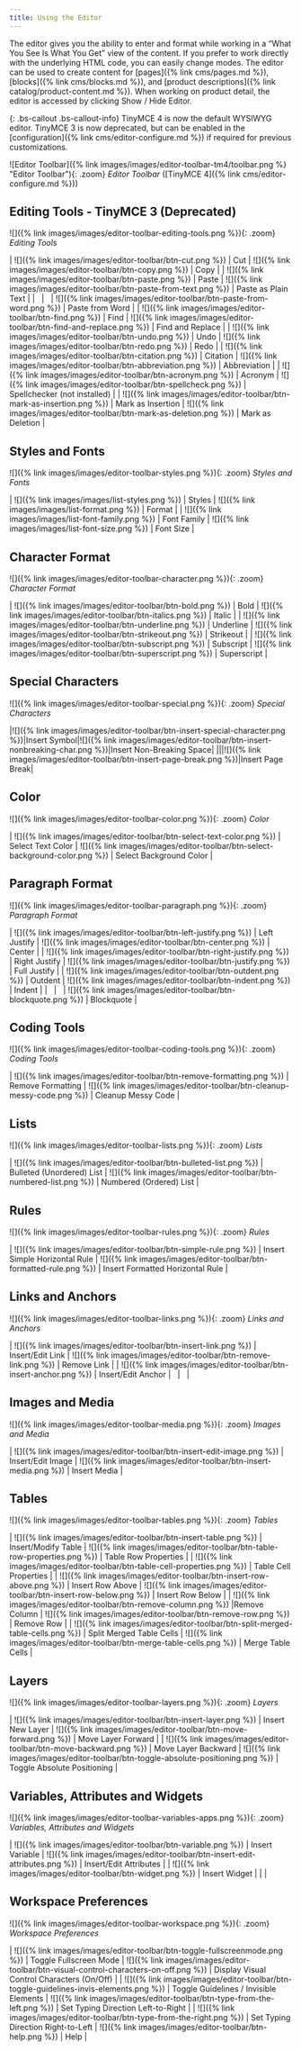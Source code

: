 ```yaml
---
title: Using the Editor
---
```



The editor gives you the ability to enter and format while working in a “What You See Is What You Get” view of the content. If you prefer to work directly with the underlying HTML code, you can easily change modes. The editor can be used to create content for [pages]({% link cms/pages.md %}), [blocks]({% link cms/blocks.md %}), and [product descriptions]({% link catalog/product-content.md %}). When working on product detail, the editor is accessed by clicking <span class="btn">Show / Hide Editor</span>.

{: .bs-callout .bs-callout-info}
TinyMCE 4 is now the default WYSIWYG editor. TinyMCE 3 is now deprecated, but can be enabled in the [configuration]({% link cms/editor-configure.md %}) if required for previous customizations.

<!--{% if "Default.EE-B2B" contains site.edition %}-->
![Editor Toolbar]({% link images/images/editor-toolbar-tm4/toolbar.png %} "Editor Toolbar"){: .zoom}
_Editor Toolbar_ ([TinyMCE 4]({% link cms/editor-configure.md %}))

<!--{% endif %}-->
## Editing Tools - TinyMCE 3 (Deprecated)

![]({% link images/images/editor-toolbar-editing-tools.png %}){: .zoom}
_Editing Tools_

| ![]({% link images/images/editor-toolbar/btn-cut.png %}) | Cut | ![]({% link images/images/editor-toolbar/btn-copy.png %}) | Copy |
| ![]({% link images/images/editor-toolbar/btn-paste.png %}) | Paste | ![]({% link images/images/editor-toolbar/btn-paste-from-text.png %}) | Paste as Plain Text |
|   |   | ![]({% link images/images/editor-toolbar/btn-paste-from-word.png %}) | Paste from Word |
| ![]({% link images/images/editor-toolbar/btn-find.png %}) | Find | ![]({% link images/images/editor-toolbar/btn-find-and-replace.png %}) | Find and Replace |
| ![]({% link images/images/editor-toolbar/btn-undo.png %}) | Undo | ![]({% link images/images/editor-toolbar/btn-redo.png %}) | Redo |
| ![]({% link images/images/editor-toolbar/btn-citation.png %}) | Citation | ![]({% link images/images/editor-toolbar/btn-abbreviation.png %}) | Abbreviation |
| ![]({% link images/images/editor-toolbar/btn-acronym.png %}) | Acronym | ![]({% link images/images/editor-toolbar/btn-spellcheck.png %}) | Spellchecker (not installed) |
| ![]({% link images/images/editor-toolbar/btn-mark-as-insertion.png %}) | Mark as Insertion | ![]({% link images/images/editor-toolbar/btn-mark-as-deletion.png %}) | Mark as Deletion |

## Styles and Fonts

![]({% link images/images/editor-toolbar-styles.png %}){: .zoom}
_Styles and Fonts_

| ![]({% link images/images/list-styles.png %}) | Styles | ![]({% link images/images/list-format.png %}) | Format |
| ![]({% link images/images/list-font-family.png %}) | Font Family | ![]({% link images/images/list-font-size.png %}) | Font Size |

## Character Format

![]({% link images/images/editor-toolbar-character.png %}){: .zoom}
_Character Format_

| ![]({% link images/images/editor-toolbar/btn-bold.png %}) | Bold | ![]({% link images/images/editor-toolbar/btn-italics.png %}) | Italic |
| ![]({% link images/images/editor-toolbar/btn-underline.png %}) | Underline | ![]({% link images/images/editor-toolbar/btn-strikeout.png %}) | Strikeout |
| ![]({% link images/images/editor-toolbar/btn-subscript.png %}) | Subscript | ![]({% link images/images/editor-toolbar/btn-superscript.png %}) | Superscript |

## Special Characters

![]({% link images/images/editor-toolbar-special.png %}){: .zoom}
_Special Characters_

|![]({% link images/images/editor-toolbar/btn-insert-special-character.png %})|Insert Symbol|![]({% link images/images/editor-toolbar/btn-insert-nonbreaking-char.png %})|Insert Non-Breaking Space|
|||![]({% link images/images/editor-toolbar/btn-insert-page-break.png %})|Insert Page Break|

## Color

![]({% link images/images/editor-toolbar-color.png %}){: .zoom}
_Color_

| ![]({% link images/images/editor-toolbar/btn-select-text-color.png %}) | Select Text Color | ![]({% link images/images/editor-toolbar/btn-select-background-color.png %}) | Select Background Color |

## Paragraph Format

![]({% link images/images/editor-toolbar-paragraph.png %}){: .zoom}
_Paragraph Format_

| ![]({% link images/images/editor-toolbar/btn-left-justify.png %}) | Left Justify | ![]({% link images/images/editor-toolbar/btn-center.png %}) | Center |
| ![]({% link images/images/editor-toolbar/btn-right-justify.png %}) | Right Justify | ![]({% link images/images/editor-toolbar/btn-justify.png %}) | Full Justify |
| ![]({% link images/images/editor-toolbar/btn-outdent.png %}) | Outdent | ![]({% link images/images/editor-toolbar/btn-indent.png %}) | Indent |
|   |   | ![]({% link images/images/editor-toolbar/btn-blockquote.png %}) | Blockquote |

## Coding Tools

![]({% link images/images/editor-toolbar-coding-tools.png %}){: .zoom}
_Coding Tools_

| ![]({% link images/images/editor-toolbar/btn-remove-formatting.png %}) | Remove Formatting | ![]({% link images/images/editor-toolbar/btn-cleanup-messy-code.png %}) | Cleanup Messy Code |

## Lists

![]({% link images/images/editor-toolbar-lists.png %}){: .zoom}
_Lists_

| ![]({% link images/images/editor-toolbar/btn-bulleted-list.png %}) | Bulleted (Unordered) List | ![]({% link images/images/editor-toolbar/btn-numbered-list.png %}) | Numbered (Ordered) List |

## Rules

![]({% link images/images/editor-toolbar-rules.png %}){: .zoom}
_Rules_

| ![]({% link images/images/editor-toolbar/btn-simple-rule.png %}) | Insert Simple Horizontal Rule | ![]({% link images/images/editor-toolbar/btn-formatted-rule.png %}) | Insert Formatted Horizontal Rule |

## Links and Anchors

![]({% link images/images/editor-toolbar-links.png %}){: .zoom}
_Links and Anchors_

| ![]({% link images/images/editor-toolbar/btn-insert-link.png %}) | Insert/Edit Link | ![]({% link images/images/editor-toolbar/btn-remove-link.png %}) | Remove Link |
| ![]({% link images/images/editor-toolbar/btn-insert-anchor.png %}) | Insert/Edit Anchor |   |   |

## Images and Media

![]({% link images/images/editor-toolbar-media.png %}){: .zoom}
_Images and Media_

| ![]({% link images/images/editor-toolbar/btn-insert-edit-image.png %}) | Insert/Edit Image | ![]({% link images/images/editor-toolbar/btn-insert-media.png %}) | Insert Media |

## Tables

![]({% link images/images/editor-toolbar-tables.png %}){: .zoom}
_Tables_

| ![]({% link images/images/editor-toolbar/btn-insert-table.png %}) | Insert/Modify Table | ![]({% link images/images/editor-toolbar/btn-table-row-properties.png %}) | Table Row Properties |
| ![]({% link images/images/editor-toolbar/btn-table-cell-properties.png %}) | Table Cell Properties |
| ![]({% link images/images/editor-toolbar/btn-insert-row-above.png %}) | Insert Row Above | ![]({% link images/images/editor-toolbar/btn-insert-row-below.png %}) | Insert Row Below |
| ![]({% link images/images/editor-toolbar/btn-remove-column.png %}) |Remove Column | ![]({% link images/images/editor-toolbar/btn-remove-row.png %}) | Remove Row |
| ![]({% link images/images/editor-toolbar/btn-split-merged-table-cells.png %}) | Split Merged Table Cells | ![]({% link images/images/editor-toolbar/btn-merge-table-cells.png %}) | Merge Table Cells |

## Layers

![]({% link images/images/editor-toolbar-layers.png %}){: .zoom}
_Layers_

| ![]({% link images/images/editor-toolbar/btn-insert-layer.png %}) | Insert New Layer | ![]({% link images/images/editor-toolbar/btn-move-forward.png %}) | Move Layer Forward |
| ![]({% link images/images/editor-toolbar/btn-move-backward.png %}) | Move Layer Backward | ![]({% link images/images/editor-toolbar/btn-toggle-absolute-positioning.png %}) | Toggle Absolute Positioning |

## Variables, Attributes and Widgets

![]({% link images/images/editor-toolbar-variables-apps.png %}){: .zoom}
_Variables, Attributes and Widgets_

| ![]({% link images/images/editor-toolbar/btn-variable.png %}) | Insert Variable | ![]({% link images/images/editor-toolbar/btn-insert-edit-attributes.png %}) | Insert/Edit Attributes |
| ![]({% link images/images/editor-toolbar/btn-widget.png %}) | Insert Widget | | |

## Workspace Preferences

![]({% link images/images/editor-toolbar-workspace.png %}){: .zoom}
_Workspace Preferences_

| ![]({% link images/images/editor-toolbar/btn-toggle-fullscreenmode.png %}) | Toggle Fullscreen Mode | ![]({% link images/images/editor-toolbar/btn-visual-control-characters-on-off.png %}) | Display Visual Control Characters (On/Off) |
| ![]({% link images/images/editor-toolbar/btn-toggle-guidelines-invis-elements.png %}) | Toggle Guidelines / Invisible Elements | ![]({% link images/images/editor-toolbar/btn-type-from-the-left.png %}) | Set Typing Direction Left-to-Right |
| ![]({% link images/images/editor-toolbar/btn-type-from-the-right.png %}) | Set Typing Direction Right-to-Left | ![]({% link images/images/editor-toolbar/btn-help.png %}) | Help |
